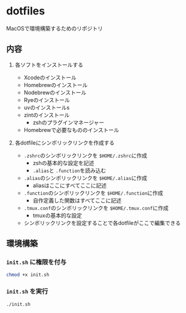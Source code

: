 # dotfiles

MacOSで環境構築するためのリポジトリ

## 内容

1. 各ソフトをインストールする

   * Xcodeのインストール
   * Homebrewのインストール
   * Nodebrewのインストール
   * Ryeのインストール
   * uvのインストールs
   * zintのインストール
     * zshのプラグインマネージャー
   * Homebrewで必要なもののインストール

2. 各dotfileにシンボリックリンクを作成する

   * `.zshrc`のシンボリックリンクを `$HOME/.zshrc`に作成
     * zshの基本的な設定を記述
     * `.alias`と `.function`を読み込む
   * `.alias`のシンボリックリンクを `$HOME/.alias`に作成
     * aliasはここにすべてここに記述
   * `.function`のシンボリックリンクを `$HOME/.function`に作成
     * 自作定義した関数はすべてここに記述
   * `.tmux.conf`のシンボリックリンクを `$HOME/.tmux.conf`に作成
     * tmuxの基本的な設定
   * シンボリックリンクを設定することで各dotfileがここで編集できる

## 環境構築

### `init.sh` に権限を付与

```sh
chmod +x init.sh
```

### `init.sh` を実行

```sh
./init.sh
```
